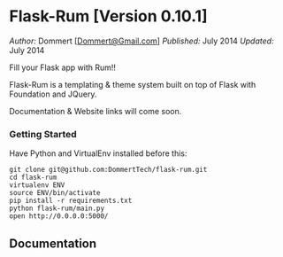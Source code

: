 Flask-Rum [Version 0.10.1]
==============
*Author:* Dommert [Dommert@Gmail.com]
*Published:* July 2014
*Updated:* July 2014


Fill your Flask app with Rum!!

Flask-Rum is a templating &amp; theme system built on top of Flask with Foundation and JQuery.

Documentation & Website links will come soon.

### Getting Started
Have Python and VirtualEnv installed before this:

    git clone git@github.com:DommertTech/flask-rum.git
    cd flask-rum
    virtualenv ENV
    source ENV/bin/activate
    pip install -r requirements.txt
    python flask-rum/main.py
    open http://0.0.0.0:5000/


## Documentation

